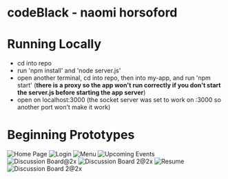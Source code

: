 # codeBlack - naomi horsoford
# Running Locally
- cd into repo 
- run 'npm install' and 'node server.js'
- open another terminal, cd into repo, then into my-app, and run 'npm start' (**there is a proxy so the app won't run correctly if you don't start the server.js before starting the app server**)
- open on localhost:3000 (the socket server was set to work on :3000 so another port won't make it work)
# Beginning Prototypes
![Home Page](https://user-images.githubusercontent.com/59845198/110538397-a04bf580-80e9-11eb-89ad-35257314f1db.png)
![Login](https://user-images.githubusercontent.com/59845198/110538418-a510a980-80e9-11eb-9eea-0c930a953f09.png)
![Menu](https://user-images.githubusercontent.com/59845198/110541106-ed7d9680-80ec-11eb-88c5-e64712826bad.png)
![Upcoming Events](https://user-images.githubusercontent.com/59845198/110541129-f79f9500-80ec-11eb-8344-c4a43125c9d7.png)
![Discussion Board@2x](https://user-images.githubusercontent.com/59845198/110541185-05551a80-80ed-11eb-86c4-23acc4b1d09d.png)
![Discussion Board 2@2x](https://user-images.githubusercontent.com/59845198/110541202-0b4afb80-80ed-11eb-92b3-86368fd45906.png)
![Resume](https://user-images.githubusercontent.com/59845198/110541227-130aa000-80ed-11eb-8e0a-a73bc4bc16bc.png)
![Discussion Board 2@2x](https://user-images.githubusercontent.com/59845198/110541238-169e2700-80ed-11eb-9e4f-0d5c0e531bdc.png)
